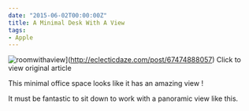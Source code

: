 ```yaml
---
date: "2015-06-02T00:00:00Z"
title: A Minimal Desk With A View
tags:
- Apple
---
```

![roomwithaview](http://ukmac.net/wp-content/uploads/2015/06/roomwithaview.jpg)](http://eclecticdaze.com/post/67474888057) Click to view original article

This minimal office space looks like it has an amazing view !

It must be fantastic to sit down to work with a panoramic view like this.